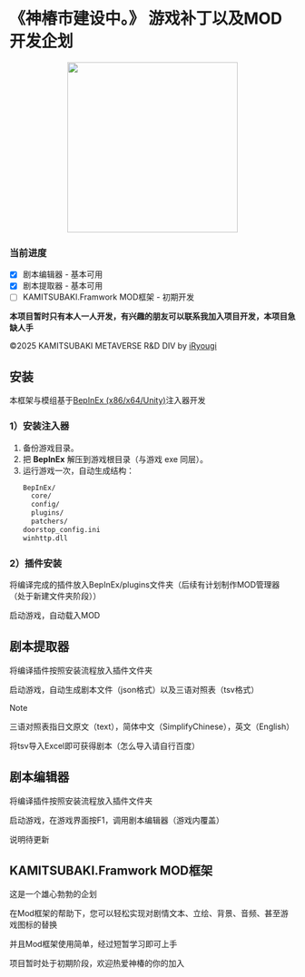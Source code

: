 # 《神椿市建设中。》 游戏补丁以及MOD开发企划

<p align="center">
  <img src="https://www.iryougi.com/wp-content/uploads/2025/09/1758546227-ezgif.com-crop.webp" width="300" /> <br>
</p>

### 当前进度

- [x] 剧本编辑器 - 基本可用
- [x] 剧本提取器 - 基本可用
- [ ] KAMITSUBAKI.Framwork MOD框架 - 初期开发

**本项目暂时只有本人一人开发，有兴趣的朋友可以联系我加入项目开发，本项目急缺人手**

©️2025 KAMITSUBAKI METAVERSE R&D DIV by [iRyougi](www.iryougi.com)

## 安装

本框架与模组基于[BepInEx (x86/x64/Unity)](https://github.com/BepInEx/BepInEx)注入器开发

### 1）安装注入器
1. 备份游戏目录。
2. 把 **BepInEx** 解压到游戏根目录（与游戏 exe 同层）。
3. 运行游戏一次，自动生成结构：
   ```txt
   BepInEx/
     core/
     config/
     plugins/
     patchers/
   doorstop_config.ini
   winhttp.dll
   ```

### 2）插件安装

将编译完成的插件放入BepInEx/plugins文件夹（后续有计划制作MOD管理器（处于新建文件夹阶段））

启动游戏，自动载入MOD

## 剧本提取器

将编译插件按照安装流程放入插件文件夹

启动游戏，自动生成剧本文件（json格式）以及三语对照表（tsv格式）

> [!NOTE]
>
> 三语对照表指日文原文（text），简体中文（SimplifyChinese），英文（English）

将tsv导入Excel即可获得剧本（怎么导入请自行百度）

## 剧本编辑器

将编译插件按照安装流程放入插件文件夹

启动游戏，在游戏界面按F1，调用剧本编辑器（游戏内覆盖）

说明待更新

## KAMITSUBAKI.Framwork MOD框架

这是一个雄心勃勃的企划

在Mod框架的帮助下，您可以轻松实现对剧情文本、立绘、背景、音频、甚至游戏图标的替换

并且Mod框架使用简单，经过短暂学习即可上手

项目暂时处于初期阶段，欢迎热爱神椿的你的加入
